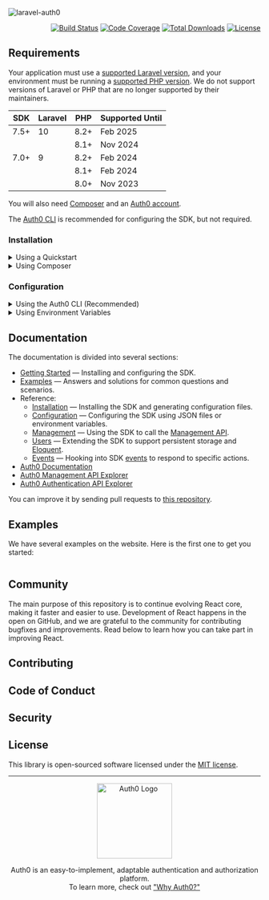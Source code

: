![laravel-auth0](https://cdn.auth0.com/website/sdks/banners/laravel-auth0-banner.png)

<p align="right">
<a href="https://github.com/auth0/laravel-auth0/actions"><img src="https://github.com/auth0/laravel-auth0/actions/workflows/main.yml/badge.svg?event=push" alt="Build Status"></a>
<a href="https://codecov.io/gh/auth0/laravel-auth0"><img src="https://codecov.io/gh/auth0/laravel-auth0/branch/main/graph/badge.svg?token=vEwn6TPADf" alt="Code Coverage"></a>
<a href="https://packagist.org/packages/auth0/laravel-auth0"><img src="https://img.shields.io/packagist/dt/auth0/login" alt="Total Downloads"></a>
<a href="https://packagist.org/packages/auth0/login"><img src="https://img.shields.io/packagist/l/auth0/login" alt="License"></a>
</p>

## Requirements

Your application must use a [supported Laravel version](https://laravelversions.com/en), and your environment must be running a [supported PHP version](https://www.php.net/supported-versions.php). We do not support versions of Laravel or PHP that are no longer supported by their maintainers.

| SDK  | Laravel | PHP  | Supported Until |
| ---- | ------- | ---- | --------------- |
| 7.5+ | 10      | 8.2+ | Feb 2025        |
|      |         | 8.1+ | Nov 2024        |
| 7.0+ | 9       | 8.2+ | Feb 2024        |
|      |         | 8.1+ | Feb 2024        |
|      |         | 8.0+ | Nov 2023        |

You will also need [Composer](https://getcomposer.org/) and an [Auth0 account](https://auth0.com/signup).

The [Auth0 CLI](https://auth0.com/docs/cli) is recommended for configuring the SDK, but not required.

### Installation

<details>

<summary>Using a Quickstart</summary>

We provide a bootstrapped Laravel application pre-configured with the SDK that you can use to get started quickly.

```shell
composer create-project auth0-samples/laravel auth0-laravel-app
```
</details>

<details>
<summary>Using Composer</summary>

<p style="margin-top: 1rem">Run the following command in your project directory to install the SDK:</p>

```shell
composer require auth0/login:^7.8 --update-with-all-dependencies
```

Then generate an SDK configuration file for your application:

```shell
php artisan vendor:publish --tag auth0
```
</details>

### Configuration

<details>
<summary>Using the Auth0 CLI (Recommended)</summary>

You will need to download the CLI and authenticate it with your Auth0 account. You can then use it to create the configuration files for your application.

1. Download the [Auth0 CLI](https://github.com/auth0/auth0-cli) to your application's root directory:

    > **Note**
    > If you are using the Quickstart application, the CLI was bundled for you, and you can skip to the next step.

    ```shell
    curl -sSfL https://raw.githubusercontent.com/auth0/auth0-cli/main/install.sh | sh -s -- -b .
    ```

2. Then authenticate with your Auth0 account:

    ```shell
    ./auth0 login
    ```

3. Create a new application with Auth0:

    ```shell
    ./auth0 apps create \
    --name "My Laravel Application" \
    --type "regular" \
    --auth-method "post" \
    --callbacks "http://localhost:8000/callback" \
    --logout-urls "http://localhost:8000" \
    --reveal-secrets \
    --no-input \
    --json > .auth0.app.json
    ```

4. Create a new API with Auth0

    ```shell
    ./auth0 apis create \
    --name "My Laravel Application API" \
    --identifier "https://github.com/auth0/laravel-auth0" \
    --offline-access \
    --no-input \
    --json > .auth0.api.json
    ```

5. The files created by these commands contain sensitive credentials. It is important you do not commit these to version control.

    If you're using Git, you should add them to your `.gitignore` file:

    ```bash
    echo ".auth0.*.json" >> .gitignore
    ```
</details>

<details>
<summary>Using Environment Variables</summary>

</details>

## Documentation

The documentation is divided into several sections:

-   [Getting Started](./README.md#getting-started) — Installing and configuring the SDK.
-   [Examples](./EXAMPLES.md) — Answers and solutions for common questions and scenarios.
-   Reference:
    -   [Installation](./docs/Installation.md) — Installing the SDK and generating configuration files.
    -   [Configuration](./docs/Configuration.md) — Configuring the SDK using JSON files or environment variables.
    -   [Management](./docs/Management.md) — Using the SDK to call the [Management API](https://auth0.com/docs/api/management/v2).
    -   [Users](./docs/Users.md) — Extending the SDK to support persistent storage and [Eloquent](https://laravel.com/docs/eloquent).
    -   [Events](./docs/Events.md) — Hooking into SDK [events](https://laravel.com/docs/events) to respond to specific actions.
-   [Auth0 Documentation](https://www.auth0.com/docs)
-   [Auth0 Management API Explorer](https://auth0.com/docs/api/management/v2)
-   [Auth0 Authentication API Explorer](https://auth0.com/docs/api/authentication)

You can improve it by sending pull requests to [this repository](https://github.com/auth0/laravel-auth0).

## Examples

We have several examples on the website. Here is the first one to get you started:

```php

```

## Community

The main purpose of this repository is to continue evolving React core, making it faster and easier to use. Development of React happens in the open on GitHub, and we are grateful to the community for contributing bugfixes and improvements. Read below to learn how you can take part in improving React.

## Contributing

## Code of Conduct

## Security

## License

This library is open-sourced software licensed under the [MIT license](./LICENSE.md).

---

<p align="center">
  <picture>
    <source media="(prefers-color-scheme: light)" srcset="https://cdn.auth0.com/website/sdks/logos/auth0_light_mode.png" width="150">
    <source media="(prefers-color-scheme: dark)" srcset="https://cdn.auth0.com/website/sdks/logos/auth0_dark_mode.png" width="150">
    <img alt="Auth0 Logo" src="https://cdn.auth0.com/website/sdks/logos/auth0_light_mode.png" width="150">
  </picture>
</p>

<p align="center">Auth0 is an easy-to-implement, adaptable authentication and authorization platform.<br />To learn more, check out <a href="https://auth0.com/why-auth0">"Why Auth0?"</a></p>
